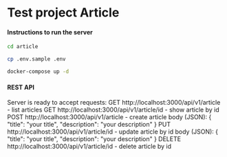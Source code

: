 # Test project Article

#### Instructions to run the server
```bash
cd article 
```
```bash
cp .env.sample .env
```
```bash
docker-compose up -d
```  
#### REST API
Server is ready to accept requests:
  GET http://localhost:3000/api/v1/article - list articles
  GET http://localhost:3000/api/v1/article/id - show article by id
  POST http://localhost:3000/api/v1/article - create article
    body (JSON): {
      "title": "your title",
      "description": "your description"
    }
  PUT http://localhost:3000/api/v1/article/id - update article by id
    body (JSON): {
      "title": "your title",
      "description": "your description"
    }
  DELETE http://localhost:3000/api/v1/article/id - delete article by id

